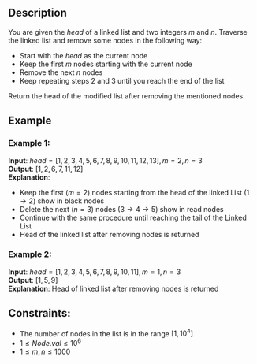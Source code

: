 ## Description
You are given the $head$ of a linked list and two integers $m$ and $n$. Traverse the linked list and remove some nodes in the following way:
- Start with the $head$ as the current node
- Keep the first $m$ nodes starting with the current node
- Remove the next $n$ nodes
- Keep repeating steps $2$ and $3$ until you reach the end of the list

Return the head of the modified list after removing the mentioned nodes.
 
## Example
### Example 1:
**Input**: $head = [1,2,3,4,5,6,7,8,9,10,11,12,13], m = 2, n = 3$  
**Output**: $[1,2,6,7,11,12]$  
**Explanation**: 
- Keep the first ($m = 2$) nodes starting from the head of the linked List ($1 \rightarrow 2$) show in black nodes
- Delete the next ($n = 3$) nodes ($3 \rightarrow 4 \rightarrow 5$) show in read nodes
- Continue with the same procedure until reaching the tail of the Linked List
- Head of the linked list after removing nodes is returned

### Example 2:
**Input**: $head = [1,2,3,4,5,6,7,8,9,10,11], m = 1, n = 3$  
**Output**: $[1,5,9]$  
**Explanation**: Head of linked list after removing nodes is returned
 
## Constraints:
- The number of nodes in the list is in the range $[1, 10^4]$
- $1 \leq Node.val \leq 10^6$
- $1 \leq m, n \leq 1000$